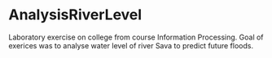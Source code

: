 # AnalysisRiverLevel

Laboratory exercise on college from course Information Processing.
Goal of exerices was to analyse water level of river Sava to predict future floods.
